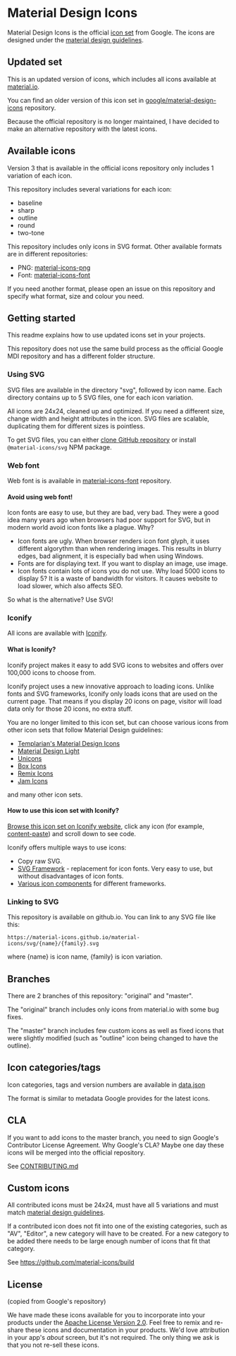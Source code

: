 # Material Design Icons

Material Design Icons is the official [icon set](https://www.google.com/design/spec/style/icons.html#icons-system-icons) from Google. The icons are designed under the [material design guidelines](https://material.io/guidelines/).

## Updated set

This is an updated version of icons, which includes all icons available at [material.io](https://material.io/resources/icons/).

You can find an older version of this icon set in [google/material-design-icons](https://github.com/google/material-design-icons) repository.

Because the official repository is no longer maintained, I have decided to make an alternative repository with the latest icons.

## Available icons

Version 3 that is available in the official icons repository only includes 1 variation of each icon.

This repository includes several variations for each icon:

- baseline
- sharp
- outline
- round
- two-tone

This repository includes only icons in SVG format. Other available formats are in different repositories:

- PNG: [material-icons-png](https://github.com/material-icons/material-icons-png)
- Font: [material-icons-font](https://github.com/material-icons/material-icons-font)

If you need another format, please open an issue on this repository and specify what format, size and colour you need.

## Getting started

This readme explains how to use updated icons set in your projects.

This repository does not use the same build process as the official Google MDI repository and has a different folder structure.

### Using SVG

SVG files are available in the directory "svg", followed by icon name. Each directory contains up to 5 SVG files, one for each icon variation.

All icons are 24x24, cleaned up and optimized. If you need a different size, change width and height attributes in the icon. SVG files are scalable, duplicating them for different sizes is pointless.

To get SVG files, you can either [clone GitHub repository](https://github.com/material-icons/material-icons) or install `@material-icons/svg` NPM package.

### Web font

Web font is is available in [material-icons-font](https://github.com/material-icons/material-icons-font) repository.

#### Avoid using web font!

Icon fonts are easy to use, but they are bad, very bad. They were a good idea many years ago when browsers had poor support for SVG, but in modern world avoid icon fonts like a plague. Why?

- Icon fonts are ugly. When browser renders icon font glyph, it uses different algorythm than when rendering images. This results in blurry edges, bad alignment, it is especially bad when using Windows.
- Fonts are for displaying text. If you want to display an image, use image.
- Icon fonts contain lots of icons you do not use. Why load 5000 icons to display 5? It is a waste of bandwidth for visitors. It causes website to load slower, which also affects SEO.

So what is the alternative? Use SVG!

### Iconify

All icons are available with [Iconify](https://iconify.design/).

#### What is Iconify?

Iconify project makes it easy to add SVG icons to websites and offers over 100,000 icons to choose from.

Iconify project uses a new innovative approach to loading icons. Unlike fonts and SVG frameworks, Iconify only loads icons that are used on the current page. That means if you display 20 icons on page, visitor will load data only for those 20 icons, no extra stuff.

You are no longer limited to this icon set, but can choose various icons from other icon sets that follow Material Design guidelines:

- [Templarian's Material Design Icons](https://icon-sets.iconify.design/mdi/)
- [Material Design Light](https://icon-sets.iconify.design/mdi-light/)
- [Unicons](https://icon-sets.iconify.design/uil/)
- [Box Icons](https://icon-sets.iconify.design/bx/)
- [Remix Icons](https://icon-sets.iconify.design/ri/)
- [Jam Icons](https://icon-sets.iconify.design/jam/)

and many other icon sets.

#### How to use this icon set with Iconify?

[Browse this icon set on Iconify website](https://icon-sets.iconify.design/ic/), click any icon (for example, [content-paste](https://icon-sets.iconify.design/ic/baseline-content-paste/)) and scroll down to see code.

Iconify offers multiple ways to use icons:

- Copy raw SVG.
- [SVG Framework](https://docs.iconify.design/icon-components/svg-framework/) - replacement for icon fonts. Very easy to use, but without disadvantages of icon fonts.
- [Various icon components](https://docs.iconify.design/icon-components/components/) for different frameworks.

### Linking to SVG

This repository is available on github.io. You can link to any SVG file like this:

```
https://material-icons.github.io/material-icons/svg/{name}/{family}.svg
```

where {name} is icon name, {family} is icon variation.

## Branches

There are 2 branches of this repository: "original" and "master".

The "original" branch includes only icons from material.io with some bug fixes.

The "master" branch includes few custom icons as well as fixed icons that were slightly modified (such as "outline" icon being changed to have the outline).

## Icon categories/tags

Icon categories, tags and version numbers are available in [data.json](https://material-icons.github.io/material-icons/data.json)

The format is similar to metadata Google provides for the latest icons.

## CLA

If you want to add icons to the master branch, you need to sign Google's Contributor License Agreement. Why Google's CLA? Maybe one day these icons will be merged into the official repository.

See [CONTRIBUTING.md](https://github.com/google/.github/blob/master/CONTRIBUTING.md)

## Custom icons

All contributed icons must be 24x24, must have all 5 variations and must match [material design guidelines](https://material.io/design/).

If a contributed icon does not fit into one of the existing categories, such as "AV", "Editor", a new category will have to be created. For a new category to be added there needs to be large enough number of icons that fit that category.

See https://github.com/material-icons/build

## License

(copied from Google's repository)

We have made these icons available for you to incorporate into your products under the [Apache License Version 2.0](https://www.apache.org/licenses/LICENSE-2.0.txt). Feel free to remix and re-share these icons and documentation in your products.
We'd love attribution in your app's _about_ screen, but it's not required. The only thing we ask is that you not re-sell these icons.
